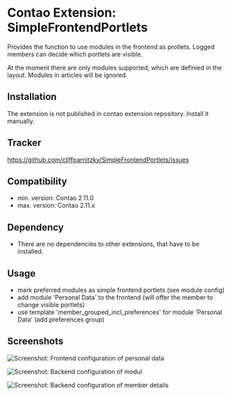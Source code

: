 Contao Extension: SimpleFrontendPortlets
========================================

Provides the function to use modules in the frontend as protlets. Logged members can decide which portlets are visible.

At the moment there are only modules supported, which are definied in the layout. Modules in articles will be ignored.


Installation
------------

The extension is not published in contao extension repository.
Install it manually.


Tracker
-------

https://github.com/cliffparnitzky/SimpleFrontendPortlets/issues


Compatibility
-------------

- min. version: Contao 2.11.0
- max. version: Contao 2.11.x


Dependency
----------

- There are no dependencies to other extensions, that have to be installed.


Usage
-------

- mark preferred modules as simple frontend portlets (see module config)
- add module 'Personal Data' to the frontend (will offer the member to change visible portlets)
- use template 'member_grouped_incl_preferences' for module 'Personal Data' (add preferences group)

Screenshots
-----------

![Screenshot: Frontend configuration of personal data](https://raw.github.com/cliffparnitzky/SimpleFrontendPortlets/master/screenshot_frontend.jpg)

![Screenshot: Backend configuration of modul](https://raw.github.com/cliffparnitzky/SimpleFrontendPortlets/master/screenshot_backend_modul.jpg)

![Screenshot: Backend configuration of member details](https://raw.github.com/cliffparnitzky/SimpleFrontendPortlets/master/screenshot_backend_member.jpg)
